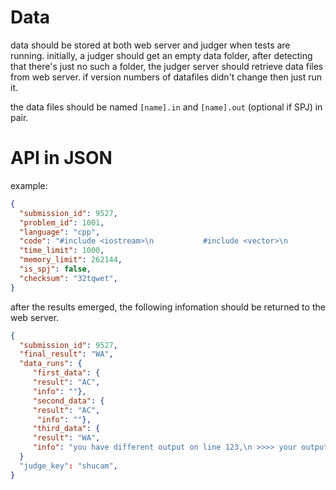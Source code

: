 # Data
data should be stored at both web server and judger when tests are running.
initially, a judger should get an empty data folder,
after detecting that there's just no such a folder,
the judger server should retrieve data files from web server.
if version numbers of datafiles didn't change then just run it.


the data files should be named `[name].in` and `[name].out`
(optional if SPJ) in pair.

<!-- # checksum -->
<!-- Two methods are being considered. -->
<!-- 1. concatenate the bytes one by one and regard all files as one file. -->
<!-- 2. calculate the checksum of all files first and concatenate results. -->
<!-- then calculate checksum again. -->



# API in JSON
example:
```json
{
  "submission_id": 9527,
  "problem_id": 1001,
  "language": "cpp",
  "code": "#include <iostream>\n           #include <vector>\n           #include <cstring>\n           #include <algorithm>\n           using namespace std;\n           vector<int> tmp;\n           int dfs(int a){\n               if (a){\n                   tmp.push_back(a);\n                   return dfs(a - 1);\n               }\n\n               return 0;\n           }\n\n           int main(){\n               ios::sync_with_stdio(false);\n               cin.tie(nullptr);\n           //    char * t = new char [256 * 1024 * 1024];\n           //    memset(t, 0, sizeof(char) * 256 * 1024 * 1024);\n               int a = 1, b = 2;\n               while(cin >> a >> b){\n                   cout << a + b << endl;\n               }\n               return 0;\n\n           }",
  "time_limit": 1000,
  "memory_limit": 262144,
  "is_spj": false,
  "checksum": "32tqwet",
}
```

after the results emerged, the following infomation should be returned to the web server.
```json
{
  "submission_id": 9527,
  "final_result": "WA",
  "data_runs": {
     "first_data": {
     "result": "AC",
     "info": ""},
     "second_data": {
     "result": "AC",
      "info": ""},
     "third_data": {
     "result": "WA",
     "info": "you have different output on line 123,\n >>>> your output: \n 1 \n<<<< std output: 5\n" },
  }
  "judge_key": "shucam",
}
```
